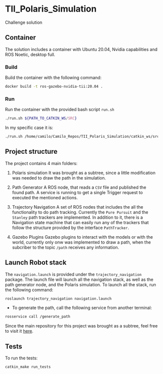 # TII_Polaris_Simulation
Challenge solution

## Container
The solution includes a container with Ubuntu 20.04, Nvidia capabilities and ROS Noetic, desktop full.

### Build
Build the container with the following command:

```bash
docker build -t ros-gazebo-nvidia-tii:20.04 .
```

### Run
Run the container with the provided bash script `run.sh`

```bash
./run.sh ${PATH_TO_CATKIN_WS/SRC}
```

In my specific case it is:
```bash
./run.sh /home/camilo/Camilo_Repos/TII_Polaris_Simulation/catkin_ws/src
```

## Project structure
The project contains 4 main folders:
1. Polaris simulation
  It was brought as a subtree, since a little modification was needed to draw the path in the simulation.

2. Path Generator
  A ROS node, that reads a `CSV` file and published the found path. A service is running to get a single Trigger request to executed the mentioned actions.

3. Trajectory Navigation
  A set of ROS nodes that includes the all the functionality to do path tracking. Currently the `Pure Pursuit` and the `Stanley` path trackers are implemented. In addition to it, there is a Navigation state machine that can easily run any of the trackers that follow the structure provided by the interface `PathTracker`.

4. Gazebo Plugins
  Gazebo plugins to interact with the models or with the world, currently only onw was implemented to draw a path, when the subcriber to the topic `/path` receives any information.

## Launch Robot stack
The `navigation.launch` is provided under the `trajectory_navigation` package. The launch file will launch all the navigation stack, as well as the path generator node, and the Polaris simulation. To launch all the stack, run the following command:

```bash
roslaunch trajectory_navigation navigation.launch
```

- To generate the path, call the following service from another terminal:

```bash
rosservice call /generate_path
```

Since the main repository for this project was brought as a subtree, feel free to visit it [here](https://gitlab.engr.illinois.edu/gemillins/POLARIS_GEM_e2).

## Tests
To run the tests:
```bash
catkin_make run_tests
```
